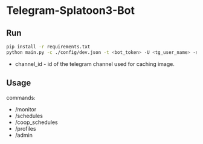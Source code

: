 # Telegram-Splatoon3-Bot
## Run
```bash
pip install -r requirements.txt
python main.py -c ./config/dev.json -t <bot_token> -U <tg_user_name> -s <channel_id> --overwrite logging.level=info
```
- channel_id - id of the telegram channel used for caching image.
## Usage
commands:
- /monitor
- /schedules
- /coop_schedules
- /profiles
- /admin
